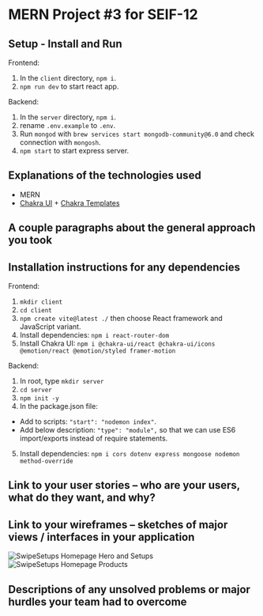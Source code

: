 # MERN Project #3 for SEIF-12



## Setup - Install and Run

Frontend:
1. In the `client` directory, `npm i`.
2. `npm run dev` to start react app.

Backend:
1. In the `server` directory, `npm i`.
2. rename `.env.example` to `.env`.
3. Run `mongod` with `brew services start mongodb-community@6.0` and check connection with `mongosh`.
4. `npm start` to start express server.

## Explanations of the technologies used

- MERN
- [Chakra UI](https://chakra-ui.com/getting-started) + [Chakra Templates](https://chakra-templates.dev/)

## A couple paragraphs about the general approach you took



## Installation instructions for any dependencies

Frontend:
1. `mkdir client`
2. `cd client`
3. `npm create vite@latest ./` then choose React framework and JavaScript variant.
4. Install dependencies: `npm i react-router-dom`
5. Install Chakra UI: `npm i @chakra-ui/react @chakra-ui/icons @emotion/react @emotion/styled framer-motion`

Backend:
1. In root, type `mkdir server`
2. `cd server`
3. `npm init -y`
4. In the package.json file:
- Add to scripts: `"start": "nodemon index"`.
- Add below description: `"type": "module",` so that we can use ES6 import/exports instead of require statements.
5. Install dependencies: `npm i cors dotenv express mongoose nodemon method-override`

## Link to your user stories – who are your users, what do they want, and why?



## Link to your wireframes – sketches of major views / interfaces in your application

![SwipeSetups Homepage Hero and Setups](https://user-images.githubusercontent.com/8282076/226174478-d799bf70-8c83-4586-bcbb-a23e9aac4363.png)
![SwipeSetups Homepage Products](https://user-images.githubusercontent.com/8282076/226174481-b2148a56-46d3-4d35-a488-41824abc01c1.png)


## Descriptions of any unsolved problems or major hurdles your team had to overcome
